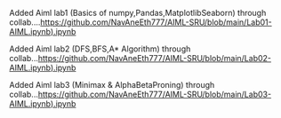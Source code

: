 Added Aiml lab1 (Basics of numpy,Pandas,MatplotlibSeaborn) through collab....[https://github.com/NavAneEth777/AIML-SRU/blob/main/Lab01-AIML.ipynb).ipynb  ](https://github.com/NavAneEth777/AIML-SRU/blob/main/Lab01-AIML.ipynb)

Added Aiml lab2 (DFS,BFS,A* Algorithm) through collab...[https://github.com/NavAneEth777/AIML-SRU/blob/main/Lab02-AIML.ipynb).ipynb  ](https://github.com/NavAneEth777/AIML-SRU/blob/main/Lab02-AIML.ipynb)

Added Aiml lab3 (Minimax & AlphaBetaProning) through collab...[https://github.com/NavAneEth777/AIML-SRU/blob/main/Lab03-AIML.ipynb).ipynb  ](https://github.com/NavAneEth777/AIML-SRU/blob/main/Lab03-AIML.ipynb)
